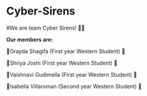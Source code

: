 # Cyber-Sirens

#We are team Cyber Sirens! :woman_technologist:

**Our members are:**

:purple_heart:Orayda Shagifa (First year Western Student) :purple_heart:

:purple_heart:Shriya Joshi (First year Western Student) :purple_heart:

:purple_heart:Vaishnavi Gudimella (First year Western Student) :purple_heart:

:purple_heart:Isabella Villaroman (Second year Western Student) :purple_heart: